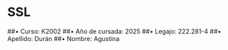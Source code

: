 # SSL

##• Curso: K2002
##• Año de cursada: 2025
##• Legajo: 222.281-4
##• Apellido: Durán
##• Nombre: Agustina
